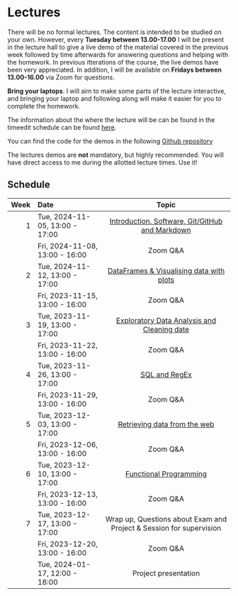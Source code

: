 # Lectures

There will be no formal lectures. The content is intended to be studied on your
own. However, every **Tuesday between 13.00-17.00** I will be present in the lecture
hall to give a live demo of the material covered in the previous week followed
by time afterwards for answering questions and helping with the homework. In
previous itterations of the course, the live demos have been very appreciated.
In addition, I will be available on **Fridays between 13.00-16.00** via Zoom for
questions.


**Bring your laptops**. I will aim to make some parts of the lecture
interactive, and bringing your laptop and following along will make it easier
for you to complete the homework.

The information about the where the lecture will be can be found in the timeedit
schedule can be found
[here](https://cloud.timeedit.net/su/web/stud1/s.html?tab=3&object=cevt_48182_HT2023&startDate=20230930&endDate=20240413&type=courseevent&h=t&l=en).

You can find the code for the demos in the following [Github
repository](https://github.com/su-mt4007/lecture-demos)

The lectures demos are **not** mandatory, but highly recommended. You will have
direct access to me during the allotted lecture times. Use it!

## Schedule

|   Week    | Date                            |Topic                                                                |
|----------:|:-------------------------------|:---------------------------------------------------------------------:|
|        1  | Tue, 2024-11-05,  13:00 - 17:00 | [Introduction. Software, Git/GitHub and Markdown](/lectures/week-1) |
|           | Fri, 2024-11-08,  13:00 - 16:00 | Zoom Q&A                                                            |
|        2  | Tue, 2024-11-12,  13:00 - 17:00 | [DataFrames & Visualising data with plots](/lectures/week-2)        |
|           | Fri, 2023-11-15,  13:00 - 16:00 | Zoom Q&A                                                            |
|        3  | Tue, 2023-11-19,  13:00 - 17:00 | [Exploratory Data Analysis and Cleaning date]()     |
|           | Fri, 2023-11-22,  13:00 - 16:00 | Zoom Q&A                                                            |
|        4  | Tue, 2023-11-26,  13:00 - 17:00 | [SQL and RegEx]()                                   |
|           | Fri, 2023-11-29,  13:00 - 16:00 | Zoom Q&A                                                            |
|        5  | Tue, 2023-12-03,  13:00 - 17:00 | [Retrieving data from the web]()                    |
|           | Fri, 2023-12-06,  13:00 - 16:00 | Zoom Q&A                                                            |
|        6  | Tue, 2023-12-10,  13:00 - 17:00 | [Functional Programming]()                          |
|           | Fri, 2023-12-13,  13:00 - 16:00 | Zoom Q&A                                                            |
|        7  | Tue, 2023-12-17,  13:00 - 17:00 | Wrap up, Questions about Exam and Project & Session for supervision |
|           | Fri, 2023-12-20,  13:00 - 16:00 | Zoom Q&A                                                            |
|           | Tue, 2024-01-17,  12:00 - 18:00 | Project presentation                                           |

